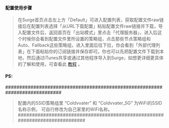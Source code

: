 #### 配置使用步骤
> 在Surge首页点击左上方「Default」可进入配置列表，获取配置文件raw链接后在配置列表选择「从URL下载配置」粘贴配置文件raw链接并下载，导入配置文件后，返回首页在「出站模式」里点击「代理服务器」，进入后这个时候你会看到配置文件里所设置的策略组，点击那些节点策略组和Auto、Fallback这些策略组，进入里面后往下拉，你会看到「外部代理列表」在下面粘贴你的订阅链接并保存即可。你也可以先把配置文件下载到本地，然后通过iTunes共享或通过其他程序导入到Surge，如想更详细更具体的了解和使用，可查看此 [教程](https://youtu.be/YwVZxtFFSpM) 。

#### PS:
############################################################################
> 配置内的SSID策略组里 “Coldvvater” 和 “Coldvvater_5G” 为WiFi的SSID名称示例，
> 可自行修改为自己家里的WiFi名称。
############################################################################
